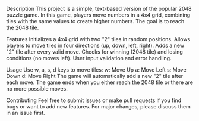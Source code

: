 Description
This project is a simple, text-based version of the popular 2048 puzzle game. In this game, players move numbers in a 4x4 grid, combining tiles with the same values to create higher numbers. The goal is to reach the 2048 tile.

Features
Initializes a 4x4 grid with two "2" tiles in random positions.
Allows players to move tiles in four directions (up, down, left, right).
Adds a new "2" tile after every valid move.
Checks for winning (2048 tile) and losing conditions (no moves left).
User input validation and error handling.

Usage
Use w, a, s, d keys to move tiles:
w: Move Up
a: Move Left
s: Move Down
d: Move Right
The game will automatically add a new "2" tile after each move.
The game ends when you either reach the 2048 tile or there are no more possible moves.

Contributing
Feel free to submit issues or make pull requests if you find bugs or want to add new features. For major changes, please discuss them in an issue first.
